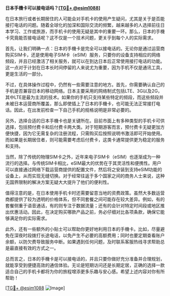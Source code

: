 **日本手機卡可以接电话吗？[[TG💪+ @esim1088](https://t.me/s/esim1088)]**

在日本旅行或者长期居住的人可能会对手机卡的使用产生疑问，尤其是关于是否能接打电话的问题。随着全球化的加深和国际交流的频繁，越来越多的人选择前往日本学习、工作或旅游，而手机卡的使用无疑是其中的重要一环。那么，日本的手機卡究竟能否接电话呢？这不仅是一个技术问题，更关乎到每个人的实际需求。

首先，让我们明确一点：日本的手機卡是完全可以接电话的。无论你是通过运营商购买SIM卡，还是使用电子SIM卡（eSIM）服务，只要你的设备支持相应的网络频段，并且已经激活了相关服务，就可以在到达日本后正常使用接打电话的功能。这一点对于计划在日本长时间停留的人来说尤为重要，因为手机不仅是通讯工具，更是生活的一部分。

不过，在具体操作过程中，仍然有一些需要注意的地方。首先，你需要确认自己的手机是否兼容日本的移动网络。日本主要采用的网络制式包括LTE、3G以及2G，其中LTE是最为主流的技术。如果你的手机只支持某些特定的频段，而这些频段并未被日本运营商所覆盖，那么即使插上了日本的手機卡，也可能无法正常接打电话。因此，在出发前检查一下自己手机的规格说明是非常必要的。

另外，选择合适的日本手機卡也是关键所在。目前市面上有多种类型的手机卡可供选择，包括预付费卡和后付费卡两大类。对于短期游客而言，预付费卡无疑更加方便快捷，因为它无需复杂的注册流程，只需购买后按照说明书激活即可开始使用。而如果是长期居住者，则可能需要考虑后付费卡，这类卡通常提供更为稳定的服务和支持。

当然，除了传统的物理SIM卡之外，近年来电子SIM卡（eSIM）也逐渐成为一种流行的选择。与传统SIM卡相比，eSIM最大的优势在于其灵活性和便携性。用户可以直接通过网络下载运营商提供的配置文件，然后将之安装到支持eSIM功能的设备上，从而实现无缝切换。对于经常往返于多个国家之间的商务人士来说，这种无国界限制的解决方案无疑大大提升了他们的便利性。

值得注意的是，在日本使用手机卡时还需要留意当地的资费政策。虽然大多数运营商都提供了较为透明的价格体系，但不同套餐之间可能存在较大差异。例如，有的套餐侧重于语音通话，有的则专注于数据流量；还有的会针对特定时间段或地区推出优惠活动。因此，在决定购买哪款产品之前，务必仔细对比各项条款，确保它能够满足你的实际需求。

此外，还有一些额外的小贴士可以帮助你更好地利用日本的手機卡。比如，尽量避免在深夜时段拨打长途电话，以免产生不必要的高额费用；同时也要定期查看账户余额，以防欠费导致服务中断。如果遇到任何问题，及时联系客服热线寻求帮助总是最直接有效的方式之一。

总而言之，日本的手機卡是可以接电话的，并且只要你做好充分准备并合理规划，就能享受到便捷高效的通信体验。无论是短期访问还是长期定居，正确的选择一款适合自己的手机卡都将为你的旅程增添更多乐趣与安心感。希望上述内容对你有所帮助！

[[TG💪+ @esim1088](https://t.me/s/esim1088) ![Image](https://i.postimg.cc/4NQfJmqS/Snipaste-2025-05-13-00-14-12.png)]